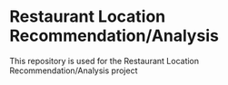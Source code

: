 # Restaurant Location Recommendation/Analysis
This repository is used for the Restaurant Location Recommendation/Analysis project

